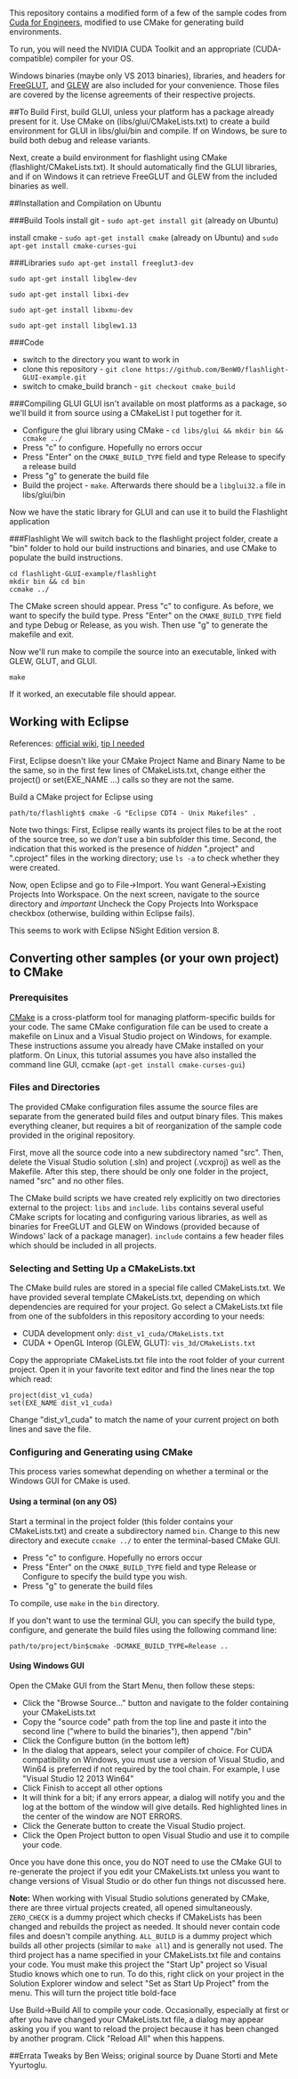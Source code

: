 This repository contains a modified form of a few of the sample codes from [Cuda for Engineers](http://www.cudaforengineers.com), modified to use CMake for generating build environments.

To run, you will need the NVIDIA CUDA Toolkit and an appropriate (CUDA-compatible) compiler for your OS.

Windows binaries (maybe only VS 2013 binaries), libraries, and headers for [FreeGLUT](http://www.transmissionzero.co.uk/software/freeglut-devel/), and [GLEW](glew.sourceforge.net) are also included for your convenience. Those files are covered by the license agreements of their respective projects.

##To Build
First, build GLUI, unless your platform has a package already present for it. Use CMake on (libs/glui/CMakeLists.txt) to create a build environment for GLUI in libs/glui/bin and compile. If on Windows, be sure to build both debug and release variants.

Next, create a build environment for flashlight using CMake (flashlight/CMakeLists.txt). It should automatically find the GLUI libraries, and if on Windows it can retrieve FreeGLUT and GLEW from the included binaries as well.

##Installation and Compilation on Ubuntu

###Build Tools
install git - `sudo apt-get install git` (already on Ubuntu)

install cmake - `sudo apt-get install cmake` (already on Ubuntu) and `sudo apt-get install cmake-curses-gui`

###Libraries
`sudo apt-get install freeglut3-dev`

`sudo apt-get install libglew-dev`

`sudo apt-get install libxi-dev`

`sudo apt-get install libxmu-dev`

`sudo apt-get install libglew1.13`

###Code
* switch to the directory you want to work in
* clone this repository - `git clone https://github.com/BenW0/flashlight-GLUI-example.git`
* switch to cmake_build branch - `git checkout cmake_build`

###Compiling GLUI
GLUI isn't available on most platforms as a package, so we'll build it from source using a CMakeList I put together for it.

* Configure the glui library using CMake - `cd libs/glui && mkdir bin && ccmake ../`
 * Press "c" to configure. Hopefully no errors occur
 * Press "Enter" on the `CMAKE_BUILD_TYPE` field and type Release to specify a release build
 * Press "g" to generate the build file
* Build the project - `make`. Afterwards there should be a `libglui32.a` file in libs/glui/bin

Now we have the static library for GLUI and can use it to build the Flashlight application

###Flashlight
We will switch back to the flashlight project folder, create a "bin" folder to hold our build instructions and binaries,
and use CMake to populate the build instructions.
~~~
cd flashlight-GLUI-example/flashlight
mkdir bin && cd bin
ccmake ../
~~~

The CMake screen should appear. Press "c" to configure. As before, we want to specify the build type. Press "Enter" on the `CMAKE_BUILD_TYPE` field and type Debug or Release, as you wish. Then use "g" to generate the makefile and exit.

Now we'll run make to compile the source into an executable, linked with GLEW, GLUT, and GLUI.

~~~
make
~~~

If it worked, an executable file should appear.

## Working with Eclipse
References: [official wiki](https://cmake.org/Wiki/Eclipse_CDT4_Generator), [tip I needed](http://stackoverflow.com/questions/11645575/importing-a-cmake-project-into-eclipse-cdt)

First, Eclipse doesn't like your CMake Project Name and Binary Name to be the same, so in the first few lines of CMakeLists.txt, change either the project() or set(EXE_NAME ...) calls so they are not the same.

Build a CMake project for Eclipse using

~~~
path/to/flashlight$ cmake -G "Eclipse CDT4 - Unix Makefiles" .
~~~

Note two things: First, Eclipse really wants its project files to be at the root of the source tree, so we *don't* use a bin subfolder this time. Second, the indication that this worked is the presence of *hidden* ".project" and ".cproject" files in the working directory; use `ls -a` to check whether they were created.

Now, open Eclipse and go to File->Import. You want General->Existing Projects Into Workspace. On the next screen, navigate to the source directory and *important* Uncheck the Copy Projects Into Workspace checkbox (otherwise, building within Eclipse fails).

This seems to work with Eclipse NSight Edition version 8.

## Converting other samples (or your own project) to CMake

### Prerequisites

[CMake](https://cmake.org/) is a cross-platform tool for managing platform-specific builds for your code. The same CMake configuration file can be used to create a makefile on Linux and a Visual Studio project on Windows, for example. These instructions assume you already have CMake installed on your platform. On Linux, this tutorial assumes you have also installed the command line GUI, ccmake (`apt-get install cmake-curses-gui`)

### Files and Directories

The provided CMake configuration files assume the source files are separate from the generated build files and output binary files. This makes everything cleaner, but requires a bit of reorganization of the sample code provided in the original repository.

First, move all the source code into a new subdirectory named "src". Then, delete the Visual Studio solution (.sln) and project (.vcxproj) as well as the Makefile. After this step, there should be only one folder in the project, named "src" and no other files.

The CMake build scripts we have created rely explicitly on two directories external to the project: `libs` and `include`. `libs` contains several useful CMake scripts for locating and configuring various libraries, as well as binaries for FreeGLUT and GLEW on Windows (provided because of Windows' lack of a package manager). `include` contains a few header files which should be included in all projects.

### Selecting and Setting Up a CMakeLists.txt

The CMake build rules are stored in a special file called CMakeLists.txt. We have provided several template CMakeLists.txt, depending on which dependencies are required for your project. Go select a CMakeLists.txt file from one of the subfolders in this repository according to your needs:

* CUDA development only: `dist_v1_cuda/CMakeLists.txt`
* CUDA + OpenGL Interop (GLEW, GLUT): `vis_3d/CMakeLists.txt`

Copy the appropriate CMakeLists.txt file into the root folder of your current project. Open it in your favorite text editor and find the lines near the top which read:

~~~
project(dist_v1_cuda)
set(EXE_NAME dist_v1_cuda)
~~~

Change "dist_v1_cuda" to match the name of your current project on both lines and save the file.

### Configuring and Generating using CMake

This process varies somewhat depending on whether a terminal or the Windows GUI for CMake is used.

#### Using a terminal (on any OS)

Start a terminal in the project folder (this folder contains your CMakeLists.txt) and create a subdirectory named `bin`. Change to this new directory and execute `ccmake ../` to enter the terminal-based CMake GUI.
* Press "c" to configure. Hopefully no errors occur
* Press "Enter" on the `CMAKE_BUILD_TYPE` field and type Release or Configure to specify the build type you wish.
* Press "g" to generate the build files

To compile, use `make` in the `bin` directory.

If you don't want to use the terminal GUI, you can specify the build type, configure, and generate the build files using the following command line:

~~~
path/to/project/bin$cmake -DCMAKE_BUILD_TYPE=Release ..
~~~

#### Using Windows GUI

Open the CMake GUI from the Start Menu, then follow these steps:
* Click the "Browse Source..." button and navigate to the folder containing your CMakeLists.txt
* Copy the "source code" path from the top line and paste it into the second line ("where to build the binaries"), then append "/bin"
* Click the Configure button (in the bottom left)
 * In the dialog that appears, select your compiler of choice. For CUDA compatibility on Windows, you must use a version of Visual Studio, and Win64 is preferred if not required by the tool chain. For example, I use "Visual Studio 12 2013 Win64"
 * Click Finish to accept all other options
* It will think for a bit; if any errors appear, a dialog will notify you and the log at the bottom of the window will give details. Red highlighted lines in the center of the window are NOT ERRORS.
* Click the Generate button to create the Visual Studio project.
* Click the Open Project button to open Visual Studio and use it to compile your code.

Once you have done this once, you do NOT need to use the CMake GUI to re-generate the project if you edit your CMakeLists.txt unless you want to change versions of Visual Studio or do other fun things not discussed here.

__Note:__ When working with Visual Studio solutions generated by CMake, there are three virtual projects created, all opened simultaneously. `ZERO_CHECK` is a dummy project which checks if CMakeLists has been changed and rebuilds the project as needed. It should never contain code files and doesn't compile anything. `ALL_BUILD` is a dummy project which builds all other projects (similar to `make all`) and is generally not used. The third project has a name specified in your CMakeLists.txt file and contains your code. You must make this project the "Start Up" project so Visual Studio knows which one to run. To do this, right click on your project in the Solution Explorer window and select "Set as Start Up Project" from the menu. This will turn the project title bold-face

Use Build->Build All to compile your code. Occasionally, especially at first or after you have changed your CMakeLists.txt file, a dialog may appear asking you if you want to reload the project because it has been changed by another program. Click "Reload All" when this happens.

##Errata
Tweaks by Ben Weiss; original source by Duane Storti and Mete Yyurtoglu.